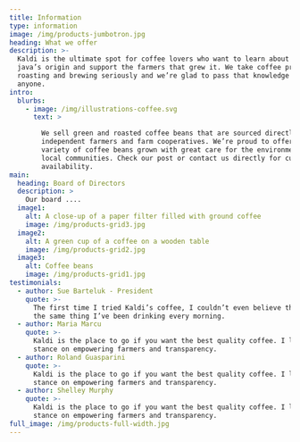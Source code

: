 ```yaml
---
title: Information
type: information
image: /img/products-jumbotron.jpg
heading: What we offer
description: >-
  Kaldi is the ultimate spot for coffee lovers who want to learn about their
  java’s origin and support the farmers that grew it. We take coffee production,
  roasting and brewing seriously and we’re glad to pass that knowledge to
  anyone.
intro:
  blurbs:
    - image: /img/illustrations-coffee.svg
      text: >

        We sell green and roasted coffee beans that are sourced directly from
        independent farmers and farm cooperatives. We’re proud to offer a
        variety of coffee beans grown with great care for the environment and
        local communities. Check our post or contact us directly for current
        availability.
main:
  heading: Board of Directors
  description: >
    Our board ....
  image1:
    alt: A close-up of a paper filter filled with ground coffee
    image: /img/products-grid3.jpg
  image2:
    alt: A green cup of a coffee on a wooden table
    image: /img/products-grid2.jpg
  image3:
    alt: Coffee beans
    image: /img/products-grid1.jpg
testimonials:
  - author: Sue Barteluk - President
    quote: >-
      The first time I tried Kaldi’s coffee, I couldn’t even believe that was
      the same thing I’ve been drinking every morning.
  - author: Maria Marcu
    quote: >-
      Kaldi is the place to go if you want the best quality coffee. I love their
      stance on empowering farmers and transparency.
  - author: Roland Guasparini
    quote: >-
      Kaldi is the place to go if you want the best quality coffee. I love their
      stance on empowering farmers and transparency.
  - author: Shelley Murphy
    quote: >-
      Kaldi is the place to go if you want the best quality coffee. I love their
      stance on empowering farmers and transparency.
full_image: /img/products-full-width.jpg
---
```



